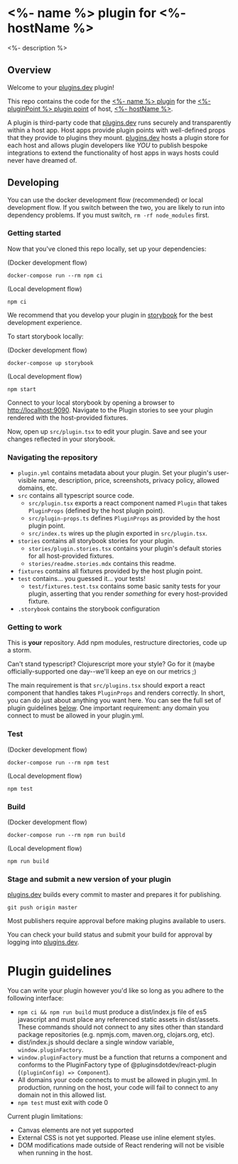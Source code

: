 # <%- name %> plugin for <%- hostName %>

<%- description %>

## Overview

Welcome to your [plugins.dev](https://plugins.dev) plugin!

This repo contains the code for the [<%- name %> plugin](<%- pluginUrl %>) for the [<%- pluginPoint %> plugin point](<%- pluginPointUrl %>) of host, [<%- hostName %>](<%- hostUrl %>).

A plugin is third-party code that [plugins.dev](https://plugins.dev) runs securely and transparently within a host app.
Host apps provide plugin points with well-defined props that they provide to plugins they mount.
[plugins.dev](https://plugins.dev) hosts a plugin store for each host and allows plugin developers like *YOU* to publish bespoke integrations to extend the functionality of host apps in ways hosts could never have dreamed of.

## Developing

You can use the docker development flow (recommended) or local development flow.
If you switch between the two, you are likely to run into dependency problems.
If you must switch, `rm -rf node_modules` first.

### Getting started

Now that you've cloned this repo locally, set up your dependencies:

(Docker development flow)
```
docker-compose run --rm npm ci
```

(Local development flow)
```
npm ci
```

We recommend that you develop your plugin in [storybook](https://storybook.js.org/) for the best development experience.

To start storybook locally:

(Docker development flow)
```
docker-compose up storybook
```

(Local development flow)
```
npm start
```

Connect to your local storybook by opening a browser to [http://localhost:9090](http://localhost:9090).
Navigate to the Plugin stories to see your plugin rendered with the host-provided fixtures.

Now, open up `src/plugin.tsx` to edit your plugin. Save and see your changes reflected in your storybook.

### Navigating the repository

- `plugin.yml` contains metadata about your plugin. Set your plugin's user-visible name, description, price, screenshots, privacy policy, allowed domains, etc.
- `src` contains all typescript source code.
  - `src/plugin.tsx` exports a react component named `Plugin` that takes `PluginProps` (defined by the host plugin point).
  - `src/plugin-props.ts` defines `PluginProps` as provided by the host plugin point.
  - `src/index.ts` wires up the plugin exported in `src/plugin.tsx`.
- `stories` contains all storybook stories for your plugin.
  - `stories/plugin.stories.tsx` contains your plugin's default stories for all host-provided fixtures.
  - `stories/readme.stories.mdx` contains this readme.
- `fixtures` contains all fixtures provided by the host plugin point.
- `test` contains... you guessed it... your tests!
  - `test/fixtures.test.tsx` contains some basic sanity tests for your plugin, asserting that you render *something* for every host-provided fixture.
- `.storybook` contains the storybook configuration

### Getting to work

This is **your** repository. Add npm modules, restructure directories, code up a storm.

Can't stand typescript?
Clojurescript more your style?
Go for it (maybe officially-supported one day--we'll keep an eye on our metrics ;)

The main requirement is that `src/plugins.tsx` should export a react component that handles takes `PluginProps` and renders correctly.
In short, you can do just about anything you want here. You can see the full set of plugin guidelines [below](#plugin-guidelines).
One important requirement: any domain you connect to must be allowed in your plugin.yml.

### Test

(Docker development flow)
```
docker-compose run --rm npm test
```

(Local development flow)
```
npm test
```

### Build

(Docker development flow)
```
docker-compose run --rm npm run build
```

(Local development flow)
```
npm run build
```

### Stage and submit a new version of your plugin

[plugins.dev](https://plugins.dev) builds every commit to master and prepares it for publishing.

```
git push origin master
```

Most publishers require approval before making plugins available to users.

You can check your build status and submit your build for approval by logging into [plugins.dev](https://plugins.dev).

# Plugin guidelines

You can write your plugin however you'd like so long as you adhere to the following interface:
 - `npm ci && npm run build` must produce a dist/index.js file of es5 javascript and must place any referenced static assets in dist/assets. These commands should not connect to any sites other than standard package repositories (e.g. npmjs.com, maven.org, clojars.org, etc).
 - dist/index.js should declare a single window variable, `window.pluginFactory`.
 - `window.pluginFactory` must be a function that returns a component and conforms to the PluginFactory type of @pluginsdotdev/react-plugin (`(pluginConfig) => Component`).
 - All domains your code connects to must be allowed in plugin.yml. In production, running on the host, your code will fail to connect to any domain not in this allowed list.
 - `npm test` must exit with code 0

Current plugin limitations:
 - Canvas elements are not yet supported
 - External CSS is not yet supported. Please use inline element styles.
 - DOM modifications made outside of React rendering will not be visible when running in the host.
